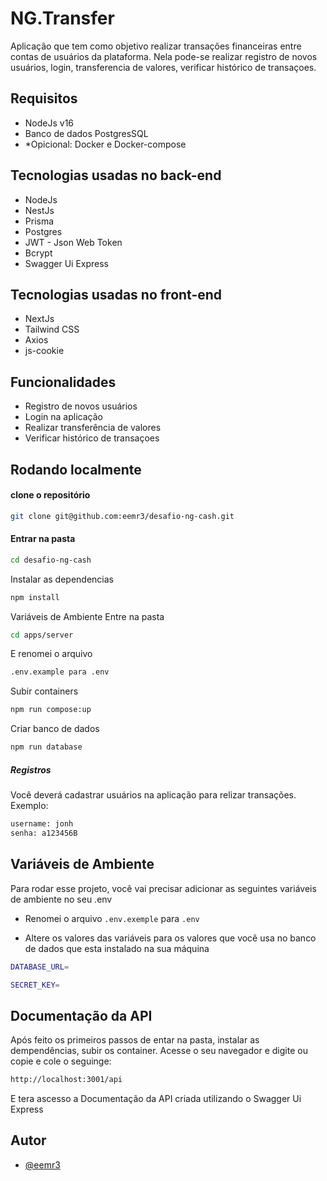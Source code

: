 # NG.Transfer

Aplicação que tem como objetivo realizar transações financeiras entre contas de usuários da plataforma. Nela pode-se realizar registro de novos usuários, login, transferencia de valores, verificar histórico de transaçoes.

## Requisitos

- NodeJs v16
- Banco de dados PostgresSQL
- \*Opicional: Docker e Docker-compose

## Tecnologias usadas no back-end

- NodeJs
- NestJs
- Prisma
- Postgres
- JWT - Json Web Token
- Bcrypt
- Swagger Ui Express

## Tecnologias usadas no front-end

- NextJs
- Tailwind CSS
- Axios
- js-cookie

## Funcionalidades

- Registro de novos usuários
- Login na aplicação
- Realizar transferência de valores
- Verificar histórico de transaçoes

## Rodando localmente

#### clone o repositório

```bash
git clone git@github.com:eemr3/desafio-ng-cash.git
```

#### Entrar na pasta

```bash
cd desafio-ng-cash
```

Instalar as dependencias

```bash
npm install
```

Variáveis de Ambiente
Entre na pasta

```bash
cd apps/server
```

E renomei o arquivo

```bash
.env.example para .env
```

Subir containers

```bash
npm run compose:up
```

Criar banco de dados

```bash
npm run database
```

##### Registros

Você deverá cadastrar usuários na aplicação para relizar transações.
Exemplo:

```bash
username: jonh
senha: a123456B
```

## Variáveis de Ambiente

Para rodar esse projeto, você vai precisar adicionar as seguintes variáveis de ambiente no seu .env

- Renomei o arquivo `.env.exemple` para `.env`

- Altere os valores das variáveis para os valores que você usa no banco de dados que esta instalado na sua máquina

```bash
DATABASE_URL=

SECRET_KEY=
```

## Documentação da API

Após feito os primeiros passos de entar na pasta, instalar as dempendências, subir os container.
Acesse o seu navegador e digite ou copie e cole o seguinge:

```bash
http://localhost:3001/api
```

E tera ascesso a Documentação da API criada utilizando o Swagger Ui Express

## Autor

- [@eemr3](https://www.github.com/eemr3)
